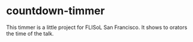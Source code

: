 # countdown-timmer
This timmer is a little project for FLISoL San Francisco. It shows to orators the time of the talk.
